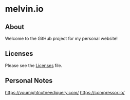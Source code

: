 melvin.io
=========

About
-----
Welcome to the GitHub project for my personal website!

Licenses
--------
Please see the [Licenses](LICENSES.md) file.

Personal Notes
--------------
https://youmightnotneedjquery.com/ 
https://compressor.io/ 